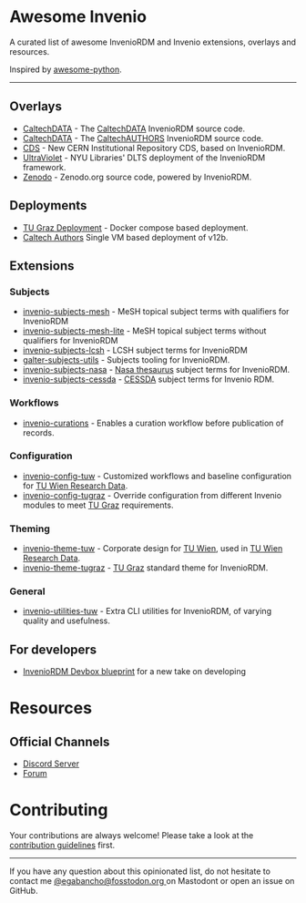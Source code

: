 # Awesome Invenio

A curated list of awesome InvenioRDM and Invenio extensions, overlays and resources.

Inspired by [awesome-python](https://github.com/vinta/awesome-python).

---

## Overlays

* [CaltechDATA](https://github.com/caltechlibrary/caltechdata) - The [CaltechDATA](https://data.caltech.edu) InvenioRDM source code.
* [CaltechDATA](https://github.com/caltechlibrary/caltechauthors) - The [CaltechAUTHORS](https://authors.library.caltech.edu) InvenioRDM source code.
* [CDS](https://github.com/CERNDocumentServer/cds-rdm) - New CERN Institutional Repository CDS, based on InvenioRDM.
* [UltraViolet](https://github.com/nyudlts/ultraviolet) - NYU Libraries' DLTS deployment of the InvenioRDM framework.
* [Zenodo](https://github.com/zenodo/zenodo-rdm) - Zenodo.org source code, powered by InvenioRDM.

## Deployments

* [TU Graz Deployment](https://tu-graz-library.github.io/docs-repository) - Docker compose based deployment.
* [Caltech Authors](https://github.com/caltechlibrary/caltechauthors?tab=readme-ov-file#caltechauthors) Single VM based deployment of v12b.


## Extensions

### Subjects
* [invenio-subjects-mesh](https://github.com/galterlibrary/invenio-subjects-mesh) - MeSH topical subject terms with qualifiers for InvenioRDM
* [invenio-subjects-mesh-lite](https://github.com/galterlibrary/invenio-subjects-mesh-lite) - MeSH topical subject terms without qualifiers for InvenioRDM
* [invenio-subjects-lcsh](https://github.com/galterlibrary/invenio-subjects-lcsh) - LCSH subject terms for InvenioRDM
* [galter-subjects-utils](https://github.com/galterlibrary/galter-subjects-utils) - Subjects tooling for InvenioRDM.
* [invenio-subjects-nasa](https://github.com/Samk13/invenio-subjects-nasa) - [Nasa thesaurus](https://sti.nasa.gov/nasa-thesaurus/) subject terms for InvenioRDM.
* [invenio-subjects-cessda](https://github.com/Samk13/invenio-subjects-cessda) - [CESSDA](https://www.cessda.eu/) subject terms for Invenio RDM.

### Workflows
* [invenio-curations](https://github.com/tu-graz-library/invenio-curations) - Enables a curation workflow before publication of records.

### Configuration
* [invenio-config-tuw](https://gitlab.tuwien.ac.at/fairdata/invenio-config-tuw) - Customized workflows and baseline configuration for [TU Wien Research Data](https://researchdata.tuwien.ac.at/).
* [invenio-config-tugraz](https://github.com/tu-graz-library/invenio-config-tugraz) - Override configuration from different Invenio modules to meet [TU Graz](https://www.tugraz.at/home) requirements.

### Theming
* [invenio-theme-tuw](https://gitlab.tuwien.ac.at/fairdata/invenio-theme-tuw) - Corporate design for [TU Wien](https://www.tuwien.at/), used in [TU Wien Research Data](https://researchdata.tuwien.ac.at/).
* [invenio-theme-tugraz](https://github.com/tu-graz-library/invenio-theme-tugraz) - [TU Graz](https://github.com/tu-graz-library/invenio-theme-tugraz) standard theme for InvenioRDM.

### General
* [invenio-utilities-tuw](https://gitlab.tuwien.ac.at/fairdata/invenio-utilities-tuw) - Extra CLI utilities for InvenioRDM, of varying quality and usefulness.


## For developers

* [InvenioRDM Devbox blueprint](https://github.com/ulbmuenster/invenio-devbox) for a new take on developing

# Resources

## Official Channels

* [Discord Server](https://discord.gg/8qatqBC)
* [Forum](https://invenio-talk.web.cern.ch/)

# Contributing

Your contributions are always welcome! Please take a look at the
[contribution guidelines](https://github.com/inveniosoftware/awesome-invenio/blob/master/CONTRIBUTING.md)
first.

- - -

If you have any question about this opinionated list, do not hesitate to contact me
[@egabancho@fosstodon.org ](https://fosstodon.org/@egabancho) on Mastodont or open
an issue on GitHub.
